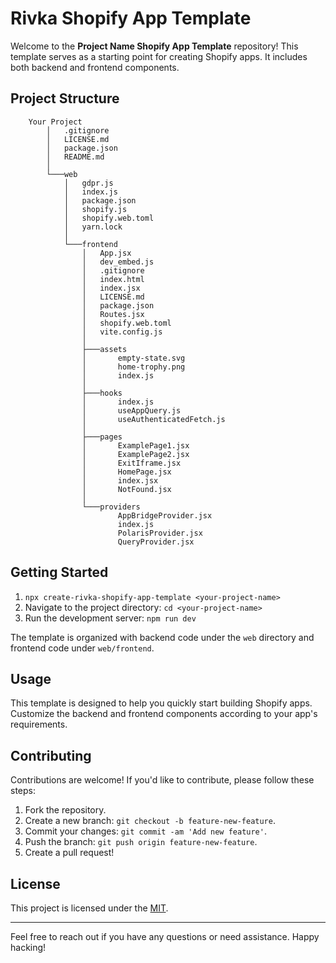 # Rivka Shopify App Template

Welcome to the **Project Name Shopify App Template** repository! This template serves as a starting point for creating Shopify apps. It includes both backend and frontend components.

## Project Structure
```
    Your Project
        │   .gitignore
        │   LICENSE.md
        │   package.json
        │   README.md
        │
        └───web
            │   gdpr.js
            │   index.js
            │   package.json
            │   shopify.js
            │   shopify.web.toml
            │   yarn.lock
            │
            └───frontend
                │   App.jsx
                │   dev_embed.js
                │   .gitignore
                │   index.html
                │   index.jsx
                │   LICENSE.md
                │   package.json
                │   Routes.jsx
                │   shopify.web.toml
                │   vite.config.js
                │
                ├───assets
                │       empty-state.svg
                │       home-trophy.png
                │       index.js
                │
                ├───hooks
                │       index.js
                │       useAppQuery.js
                │       useAuthenticatedFetch.js
                │
                ├───pages
                │       ExamplePage1.jsx
                │       ExamplePage2.jsx
                │       ExitIframe.jsx
                │       HomePage.jsx
                │       index.jsx
                │       NotFound.jsx
                │
                └───providers
                        AppBridgeProvider.jsx
                        index.js
                        PolarisProvider.jsx
                        QueryProvider.jsx
```

## Getting Started

1. ```npx create-rivka-shopify-app-template <your-project-name>```
2. Navigate to the project directory: `cd <your-project-name>`
3. Run the development server: `npm run dev`

The template is organized with backend code under the `web` directory and frontend code under `web/frontend`.

## Usage

This template is designed to help you quickly start building Shopify apps. Customize the backend and frontend components according to your app's requirements.

## Contributing

Contributions are welcome! If you'd like to contribute, please follow these steps:

1. Fork the repository.
2. Create a new branch: `git checkout -b feature-new-feature`.
3. Commit your changes: `git commit -am 'Add new feature'`.
4. Push the branch: `git push origin feature-new-feature`.
5. Create a pull request!

## License

This project is licensed under the [MIT](LICENSE.md).

---

Feel free to reach out if you have any questions or need assistance. Happy hacking!